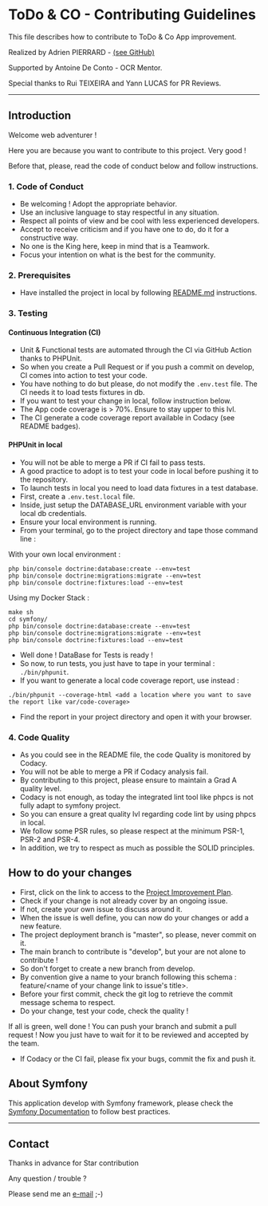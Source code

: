 # ToDo & CO - Contributing Guidelines

This file describes how to contribute to ToDo & Co App improvement.

Realized by Adrien PIERRARD - [(see GitHub)](https://github.com/WizBhoo)

Supported by Antoine De Conto - OCR Mentor.

Special thanks to Rui TEIXEIRA and Yann LUCAS for PR Reviews.

-------------------------------------------------------------------------------------------------------------------------------------

## Introduction

Welcome web adventurer !

Here you are because you want to contribute to this project. Very good !

Before that, please, read the code of conduct below and follow instructions.

### 1. Code of Conduct

*   Be welcoming ! Adopt the appropriate behavior.
*   Use an inclusive language to stay respectful in any situation.
*   Respect all points of view and be cool with less experienced developers.
*   Accept to receive criticism and if you have one to do, do it for a constructive way.
*   No one is the King here, keep in mind that is a Teamwork.
*   Focus your intention on what is the best for the community.

### 2. Prerequisites

*   Have installed the project in local by following [README.md](README.md) instructions.

### 3. Testing

#### Continuous Integration (CI)

*   Unit & Functional tests are automated through the CI via GitHub Action thanks to PHPUnit.
*   So when you create a Pull Request or if you push a commit on develop, CI comes into action to test your code.
*   You have nothing to do but please, do not modify the `.env.test` file. The CI needs it to load tests fixtures in db.
*   If you want to test your change in local, follow instruction below.
*   The App code coverage is > 70%. Ensure to stay upper to this lvl.
*   The CI generate a code coverage report available in Codacy (see README badges).

#### PHPUnit in local

*   You will not be able to merge a PR if CI fail to pass tests.
*   A good practice to adopt is to test your code in local before pushing it to the repository.
*   To launch tests in local you need to load data fixtures in a test database.
*   First, create a `.env.test.local` file.
*   Inside, just setup the DATABASE_URL environment variable with your local db credentials.
*   Ensure your local environment is running.
*   From your terminal, go to the project directory and tape those command line :

With your own local environment :

```console
php bin/console doctrine:database:create --env=test
php bin/console doctrine:migrations:migrate --env=test
php bin/console doctrine:fixtures:load --env=test
```

Using my Docker Stack :

```console
make sh
cd symfony/
php bin/console doctrine:database:create --env=test
php bin/console doctrine:migrations:migrate --env=test
php bin/console doctrine:fixtures:load --env=test
```

*   Well done ! DataBase for Tests is ready !
*   So now, to run tests, you just have to tape in your terminal : `./bin/phpunit`.
*   If you want to generate a local code coverage report, use instead :

```console
./bin/phpunit --coverage-html <add a location where you want to save the report like var/code-coverage>
```

*   Find the report in your project directory and open it with your browser.

### 4. Code Quality

*   As you could see in the README file, the code Quality is monitored by Codacy.
*   You will not be able to merge a PR if Codacy analysis fail.
*   By contributing to this project, please ensure to maintain a Grad A quality level.
*   Codacy is not enough, as today the integrated lint tool like phpcs is not fully adapt to symfony project.
*   So you can ensure a great quality lvl regarding code lint by using phpcs in local.
*   We follow some PSR rules, so please respect at the minimum PSR-1, PSR-2 and PSR-4.
*   In addition, we try to respect as much as possible the SOLID principles.

## How to do your changes

*   First, click on the link to access to the [Project Improvement Plan](https://github.com/WizBhoo/OCR_P08_ToDoList/projects/2).
*   Check if your change is not already cover by an ongoing issue.
*   If not, create your own issue to discuss around it.
*   When the issue is well define, you can now do your changes or add a new feature.
*   The project deployment branch is "master", so please, never commit on it.
*   The main branch to contribute is "develop", but your are not alone to contribute !
*   So don't forget to create a new branch from develop.
*   By convention give a name to your branch following this schema : feature/<name of your change link to issue's title>.
*   Before your first commit, check the git log to retrieve the commit message schema to respect.
*   Do your change, test your code, check the quality !

If all is green, well done ! You can push your branch and submit a pull request !
Now you just have to wait for it to be reviewed and accepted by the team.

*   If Codacy or the CI fail, please fix your bugs, commit the fix and push it.

## About Symfony

This application develop with Symfony framework, please check the [Symfony Documentation](https://symfony.com/doc/4.4/best_practices.html) to follow best practices.

-------------------------------------------------------------------------------------------------------------------------------------

## Contact

Thanks in advance for Star contribution

Any question / trouble ?

Please send me an [e-mail](mailto:apierrard.contact@gmail.com) ;-)
